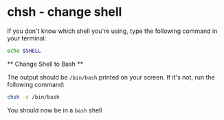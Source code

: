 # chsh - change shell

If you don't know which shell you're using, type the following command in your terminal:

```bash
echo $SHELL 
```

** Change Shell to Bash **

The output should be `/bin/bash` printed on your screen. If it's not, run the following command:

```bash
chsh -s /bin/bash
```
You should now be in a `bash` shell
